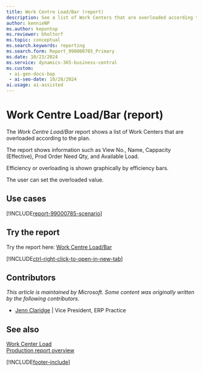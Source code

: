 ```yaml
---
title: Work Centre Load/Bar (report)
description: See a list of Work Centers that are overloaded according to the plan.
author: kennieNP
ms.author: kepontop
ms.reviewer: bholtorf
ms.topic: conceptual
ms.search.keywords: reporting
ms.search.form: Report_990000785_Primary
ms.date: 10/23/2024
ms.service: dynamics-365-business-central
ms.custom:
 - ai-gen-docs-bap
 - ai-seo-date: 10/28/2024
ai.usage: ai-assisted
---
```


# Work Centre Load/Bar (report)

The *Work Centre Load/Bar* report shows a list of Work Centers that are overloaded according to the plan.  

The report shows information such as View No., Name, Cappacity (Effective), Prod Order Need Qty, and Available Load.

Efficiency or overloading is shown graphically by efficiency bars. 

The user can set the overloaded value.


## Use cases

[!INCLUDE[report-99000785-scenario](../includes/report-990000785-scenario-include.md)]

<!-- 

Prompt

Below is a report in an ERP system. Provide 3-4 use cases for different personas working with manufacturing

Format like this:    
  
As a <persona>, use the report to    
* use case 1  
* use case 2    

Do not capitalize the persona names. 

Do not start lines with "Use the data to"

## Report name
Work Centre Load/Bar

## Report description
The *Work Centre Load/Bar* report shows a list of Work Centers that are overloaded according to the plan.  
The report shows information such as View No., Name, Cappacity (Effective), Prod Order Need Qty, and Available Load.
Efficiency or overloading is shown graphically by efficiency bars. 
The user can set the overloaded value.

### What the report does

### Use cases
See a list of Work Centers that are overloaded according to the plan.

Please include your data sources and URLs

-->


## Try the report

Try the report here: [Work Centre Load/Bar](https://businesscentral.dynamics.com?report=990000785)

[!INCLUDE[ctrl-right-click-to-open-in-new-tab](../includes/ctrl-right-click-to-open-in-new-tab.md)]


## Contributors

*This article is maintained by Microsoft. Some content was originally written by the following contributors.*

* [Jenn Claridge](https://www.linkedin.com/in/jenn-morton-sabre/) | Vice President, ERP Practice


## See also

[Work Center Load](reports/report-99000783.md)   
[Production report overview](../production-reports.md)  

[!INCLUDE[footer-include](../includes/footer-banner.md)]